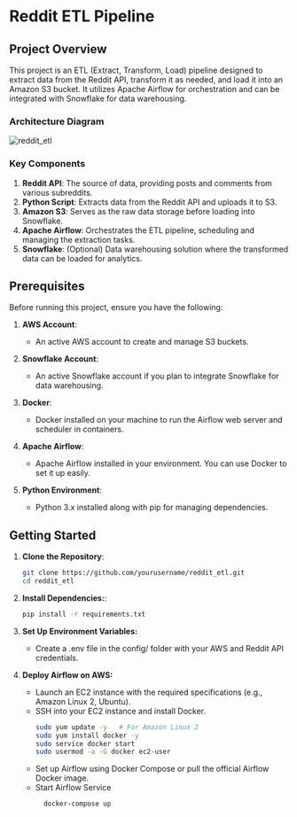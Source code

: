 # Reddit ETL Pipeline

## Project Overview

This project is an ETL (Extract, Transform, Load) pipeline designed to extract data from the Reddit API, transform it as needed, and load it into an Amazon S3 bucket. It utilizes Apache Airflow for orchestration and can be integrated with Snowflake for data warehousing. 

### Architecture Diagram

![reddit_etl](https://github.com/user-attachments/assets/bf9afe4c-f2d4-46bf-8c61-5316e597e9ef)

### Key Components

1. **Reddit API**: The source of data, providing posts and comments from various subreddits.
2. **Python Script**: Extracts data from the Reddit API and uploads it to S3.
3. **Amazon S3**: Serves as the raw data storage before loading into Snowflake.
4. **Apache Airflow**: Orchestrates the ETL pipeline, scheduling and managing the extraction tasks.
5. **Snowflake**: (Optional) Data warehousing solution where the transformed data can be loaded for analytics.

## Prerequisites

Before running this project, ensure you have the following:

1. **AWS Account**:
   - An active AWS account to create and manage S3 buckets.

2. **Snowflake Account**:
   - An active Snowflake account if you plan to integrate Snowflake for data warehousing.

3. **Docker**:
   - Docker installed on your machine to run the Airflow web server and scheduler in containers.

4. **Apache Airflow**:
   - Apache Airflow installed in your environment. You can use Docker to set it up easily.

5. **Python Environment**:
   - Python 3.x installed along with pip for managing dependencies.

## Getting Started

1. **Clone the Repository**:
   ```bash
   git clone https://github.com/yourusername/reddit_etl.git
   cd reddit_etl
   ```
2. **Install Dependencies:**:
   ```bash
   pip install -r requirements.txt
   ```
3. **Set Up Environment Variables:**
   <ul><li>Create a .env file in the config/ folder with your AWS and Reddit API credentials.</li></ul>
4. **Deploy Airflow on AWS:**
   <ul>
     <li>Launch an EC2 instance with the required specifications (e.g., Amazon Linux 2, Ubuntu).</li>
     <li>SSH into your EC2 instance and install Docker.</li>
     
     ```bash
    sudo yum update -y   # For Amazon Linux 2
    sudo yum install docker -y
    sudo service docker start
    sudo usermod -a -G docker ec2-user
     ```
     <li>Set up Airflow using Docker Compose or pull the official Airflow Docker image.</li>
     <li>Start Airflow Service<br>
       
     ```bash
       docker-compose up
     ```
     </li>
   </ul>
   
